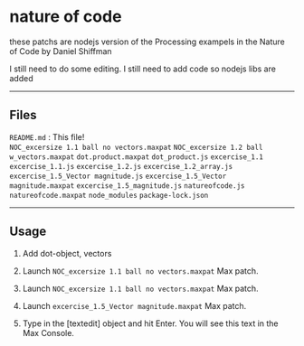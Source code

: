 # nature of code


these patchs are nodejs version of the Processing exampels 
in the Nature of Code by Daniel Shiffman

I still need to do some editing. I still need to add code so nodejs libs are added
***

## Files


`README.md` : This file!<br />
`NOC_excersize 1.1 ball no vectors.maxpat`
`NOC_excersize 1.2 ball w_vectors.maxpat`
`dot.product.maxpat`
`dot_product.js`
`excercise_1.1`
`excercise_1.1.js`
`excercise_1.2.js`
`excercise_1.2_array.js`
`excercise_1.5_Vector magnitude.js`
`excercise_1.5_Vector magnitude.maxpat`
`excercise_1.5_magnitude.js`
`natureofcode.js`
`natureofcode.maxpat`
`node_modules`
`package-lock.json`

***

## Usage

1. Add dot-object, vectors
2. Launch  `NOC_excersize 1.1 ball no vectors.maxpat` Max patch.
3. Launch  `NOC_excersize 1.1 ball no vectors.maxpat` Max patch.
3. Launch  `excercise_1.5_Vector magnitude.maxpat` Max patch.

3. Type in the [textedit] object and hit Enter. You will see this text in the Max Console.
